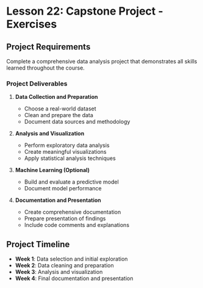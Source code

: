# Lesson 22: Capstone Project - Exercises

## Project Requirements

Complete a comprehensive data analysis project that demonstrates all skills learned throughout the course.

### Project Deliverables

1. **Data Collection and Preparation**
   - Choose a real-world dataset
   - Clean and prepare the data
   - Document data sources and methodology

2. **Analysis and Visualization**
   - Perform exploratory data analysis
   - Create meaningful visualizations
   - Apply statistical analysis techniques

3. **Machine Learning (Optional)**
   - Build and evaluate a predictive model
   - Document model performance

4. **Documentation and Presentation**
   - Create comprehensive documentation
   - Prepare presentation of findings
   - Include code comments and explanations

## Project Timeline

- **Week 1**: Data selection and initial exploration
- **Week 2**: Data cleaning and preparation
- **Week 3**: Analysis and visualization
- **Week 4**: Final documentation and presentation
